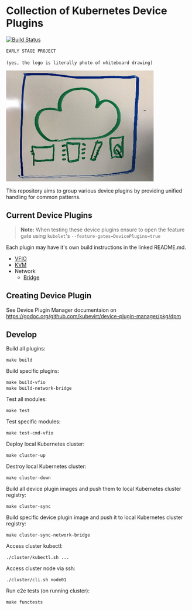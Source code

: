 # Collection of Kubernetes Device Plugins

[![Build Status](https://travis-ci.org/kubevirt/kubernetes-device-plugins.svg?branch=master)](https://travis-ci.org/kubevirt/kubernetes-device-plugins)

```
EARLY STAGE PROJECT

(yes, the logo is literally photo of whiteboard drawing)
```

![Logo](/docs/logo.jpg)

This repository aims to group various device plugins by providing unified
handling for common patterns.

## Current Device Plugins

> **Note:** When testing these device plugins ensure to open the feature gate
> using `kubelet`'s `--feature-gates=DevicePlugins=true`

Each plugin may have it's own build instructions in the linked README.md.

* [VFIO](docs/README.vfio.md)
* [KVM](docs/README.kvm.md)
* Network
  * [Bridge](docs/README.bridge.md)

## Creating Device Plugin

See Device Plugin Manager documentaion on
https://godoc.org/github.com/kubevirt/device-plugin-manager/pkg/dpm

## Develop

Build all plugins:

```
make build
```

Build specific plugins:

```
make build-vfio
make build-network-bridge
```

Test all modules:

```
make test
```

Test specific modules:

```
make test-cmd-vfio
```

Deploy local Kubernetes cluster:

```
make cluster-up
```

Destroy local Kubernetes cluster:

```
make cluster-down
```

Build all device plugin images and push them to local Kubernetes cluster registry:

```
make cluster-sync
```

Build specific device plugin image and push it to local Kubernetes cluster registry:

```
make cluster-sync-network-bridge
```

Access cluster kubectl:

```
./cluster/kubectl.sh ...
```

Access cluster node via ssh:

```
./cluster/cli.sh node01
```

Run e2e tests (on running cluster):

```
make functests
```

